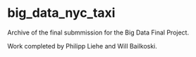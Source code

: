 # big_data_nyc_taxi
Archive of the final submmission for the Big Data Final Project.

Work completed by Philipp Liehe and Will Bailkoski.
